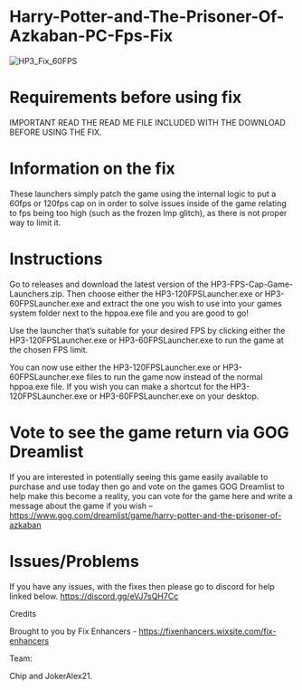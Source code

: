 # Harry-Potter-and-The-Prisoner-Of-Azkaban-PC-Fps-Fix

![HP3_Fix_60FPS](https://github.com/user-attachments/assets/1dbc09c2-778a-4691-9e0f-60be527c93a5)

# Requirements before using fix
IMPORTANT READ THE READ ME FILE INCLUDED WITH THE DOWNLOAD BEFORE USING THE FIX.

# Information on the fix
These launchers simply patch the game using the internal logic to put a 60fps or 120fps cap on in order to solve issues inside of the game relating to fps being too high (such as the frozen Imp glitch), as there is not proper way to limit it.

# Instructions
Go to releases and download the latest version of the HP3-FPS-Cap-Game-Launchers.zip. Then choose either the HP3-120FPSLauncher.exe or HP3-60FPSLauncher.exe and extract the one you wish to use into your games system folder next to the hppoa.exe file and you are good to go! 

Use the launcher that’s suitable for your desired FPS by clicking either the HP3-120FPSLauncher.exe or HP3-60FPSLauncher.exe to run the game at the chosen FPS limit.

You can now use either the HP3-120FPSLauncher.exe or HP3-60FPSLauncher.exe files to run the game now instead of the normal hppoa.exe file. If you wish you can make a shortcut for the HP3-120FPSLauncher.exe or HP3-60FPSLauncher.exe on your desktop. 

# Vote to see the game return via GOG Dreamlist
If you are interested in potentially seeing this game easily available to purchase and use today then go and vote on the games GOG Dreamlist to help make this become a reality, you can vote for the game here and write a message about the game if you wish – https://www.gog.com/dreamlist/game/harry-potter-and-the-prisoner-of-azkaban 

# Issues/Problems
If you have any issues, with the fixes then please go to discord for help linked below. https://discord.gg/eVJ7sQH7Cc

Credits

Brought to you by Fix Enhancers - https://fixenhancers.wixsite.com/fix-enhancers

Team:

Chip and JokerAlex21.

